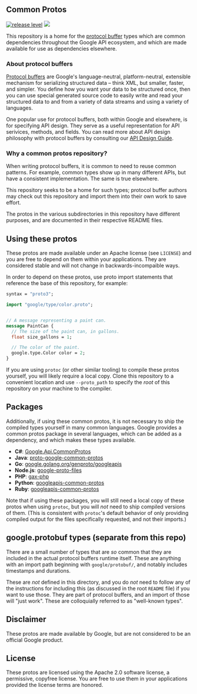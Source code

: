 ## Common Protos

[![release level](https://img.shields.io/badge/release%20level-general%20availability%20%28GA%29-brightgreen.svg?style&#x3D;flat)](https://cloud.google.com/terms/launch-stages)
[![](https://github.com/jpoehnelt/in-solidarity-bot/raw/main/static//badge-flat.png)](https://github.com/apps/in-solidarity)

This repository is a home for the [protocol buffer][protobuf] types which are
common dependencies throughout the Google API ecosystem, and which are made
available for use as dependencies elsewhere.

### About protocol buffers

[Protocol buffers][protobuf] are Google's language-neutral, platform-neutral,
extensible mechanism for serializing structured data – think XML,
but smaller, faster, and simpler. You define how you want your data to be
structured once, then you can use special generated source code to easily
write and read your structured data to and from a variety of data streams
and using a variety of languages.

One popular use for protocol buffers, both within Google and elsewhere,
is for specifying API design. They serve as a useful representation for
API serivices, methods, and fields. You can read more about API design
philosophy with protocol buffers by consulting our
[API Design Guide][api-style].

  [api-style]: https://cloud.google.com/apis/design/
  [protobuf]: https://developers.google.com/protocol-buffers/

### Why a common protos repository?

When writing protocol buffers, it is common to need to reuse common patterns.
For example, common types show up in many different APIs, but have
a consistent implementation. The same is true elsewhere.

This repository seeks to be a home for such types; protocol buffer authors
may check out this repository and import them into their own work to save
effort.

The protos in the various subdirectories in this repository have different
purposes, and are documented in their respective README files.

## Using these protos

These protos are made available under an Apache license (see `LICENSE`) and
you are free to depend on them within your applications. They are
considered stable and will not change in backwards-incompaible ways.

In order to depend on these protos, use proto import statements that
reference the base of this repository, for example:

```protobuf
syntax = "proto3";

import "google/type/color.proto";


// A message representing a paint can.
message PaintCan {
  // The size of the paint can, in gallons.
  float size_gallons = 1;

  // The color of the paint.
  google.type.Color color = 2;
}
```

If you are using `protoc` (or other similar tooling) to compile these
protos yourself, you will likely require a local copy. Clone this repository
to a convenient location and use `--proto_path` to specify the _root_ of
this repository on your machine to the compiler.

## Packages

Additionally, if using these common protos, it is not necessary to ship
the compiled types yourself in many common languages. Google provides
a common protos package in several languages, which can be added as a
dependency, and which makes these types available.

  * **C#**: [Google.Api.CommonProtos](https://www.nuget.org/packages/Google.Api.CommonProtos/)
  * **Java**: [proto-google-common-protos](https://mvnrepository.com/artifact/com.google.api.grpc/proto-google-common-protos)
  * **Go**: [google.golang.org/genproto/googleapis](https://godoc.org/google.golang.org/genproto/googleapis)
  * **Node.js**: [google-proto-files](https://www.npmjs.com/package/google-proto-files)
  * **PHP**: [gax-php](https://github.com/googleapis/gax-php)
  * **Python**: [googleapis-common-protos](https://pypi.org/project/googleapis-common-protos/)
  * **Ruby**: [googleapis-common-protos](https://rubygems.org/gems/googleapis-common-protos/versions/1.3.5)

Note that if using these packages, you will still need a local copy of
these protos when using `protoc`, but you will _not_ need to ship compiled
versions of them. (This is consistent with `protoc`'s default behavior of
only providing compiled output for the files specifically requested, and not
their imports.)

## google.protobuf types (separate from this repo)

There are a small number of types that are _so_ common that they are
included in the actual protocol buffers runtime itself.
These are anything with an import path beginning with `google/protobuf/`,
and notably includes timestamps and durations.

These are _not_ defined in this directory, and you do _not_ need to follow
any of the instructions for including this (as discussed in the root `README`
file) if you want to use those. They are part of protocol buffers, and
an import of those will "just work". These are colloquially referred to
as "well-known types".

## Disclaimer

These protos are made available by Google, but are not considered to be an
official Google product.

## License

These protos are licensed using the Apache 2.0 software license, a permissive,
copyfree license. You are free to use them in your applications provided
the license terms are honored.
